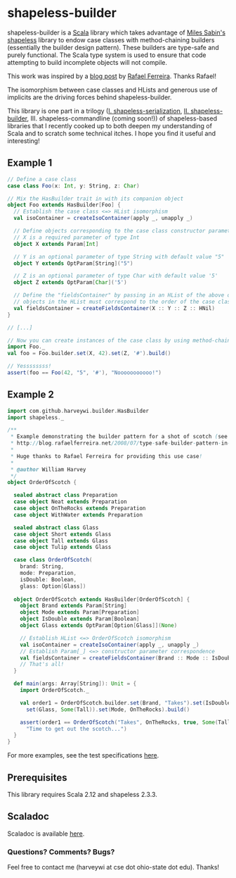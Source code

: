 shapeless-builder
=======================

shapeless-builder is a [Scala](http://www.scala-lang.org) library which
takes advantage of [Miles Sabin's](https://github.com/milessabin)
[shapeless](https://github.com/milessabin/shapeless) library to endow case classes
with method-chaining builders (essentially the builder design pattern).  These
builders are type-safe and purely functional.  The Scala type system is used to ensure that
code attempting to build incomplete objects will not compile.

This work was inspired by a [blog post](http://blog.rafaelferreira.net/2008/07/type-safe-builder-pattern-in-scala.html) 
by [Rafael Ferreira](http://blog.rafaelferreira.net/).  Thanks Rafael!

The isomorphism between case classes and HLists and generous use of implicits
are the driving forces behind shapeless-builder.

This library is one part in a trilogy ([I. shapeless-serialization](https://github.com/harveywi/shapeless-serialization), 
[II. shapeless-builder](), III. shapeless-commandline (coming soon!)) of shapeless-based libraries that I recently cooked up
to both deepen my understanding of Scala and to scratch some technical itches.
I hope you find it useful and interesting!

Example 1
--------------------------------

```scala
// Define a case class
case class Foo(x: Int, y: String, z: Char)

// Mix the HasBuilder trait in with its companion object
object Foo extends HasBuilder[Foo] {
  // Establish the case class <=> HList isomorphism
  val isoContainer = createIsoContainer(apply _, unapply _)

  // Define objects corresponding to the case class constructor parameters:
  // X is a required parameter of type Int
  object X extends Param[Int]

  // Y is an optional parameter of type String with default value "5"
  object Y extends OptParam[String]("5")

  // Z is an optional parameter of type Char with default value '5'
  object Z extends OptParam[Char]('5')

  // Define the "fieldsContainer" by passing in an HList of the above objects.  The order of the
  // objects in the HList must correspond to the order of the case class constructor parameters.
  val fieldsContainer = createFieldsContainer(X :: Y :: Z :: HNil)
}

// [...]

// Now you can create instances of the case class by using method-chaining builder incantations
import Foo._
val foo = Foo.builder.set(X, 42).set(Z, '#').build()

// Yessssssss!
assert(foo == Foo(42, "5", '#'), "Nooooooooooo!")
```

Example 2
--------------------------------

```scala
import com.github.harveywi.builder.HasBuilder
import shapeless._

/**
 * Example demonstrating the builder pattern for a shot of scotch (see
 * http://blog.rafaelferreira.net/2008/07/type-safe-builder-pattern-in-scala.html).
 *
 * Huge thanks to Rafael Ferreira for providing this use case!
 *
 * @author William Harvey
 */
object OrderOfScotch {

  sealed abstract class Preparation
  case object Neat extends Preparation
  case object OnTheRocks extends Preparation
  case object WithWater extends Preparation

  sealed abstract class Glass
  case object Short extends Glass
  case object Tall extends Glass
  case object Tulip extends Glass

  case class OrderOfScotch(
    brand: String,
    mode: Preparation,
    isDouble: Boolean,
    glass: Option[Glass])
    
  object OrderOfScotch extends HasBuilder[OrderOfScotch] {
    object Brand extends Param[String]
    object Mode extends Param[Preparation]
    object IsDouble extends Param[Boolean]
    object Glass extends OptParam[Option[Glass]](None)

    // Establish HList <=> OrderOfScotch isomorphism
    val isoContainer = createIsoContainer(apply _, unapply _)
    // Establish Param[_] <=> constructor parameter correspondence
    val fieldsContainer = createFieldsContainer(Brand :: Mode :: IsDouble :: Glass :: HNil)
    // That's all!
  }

  def main(args: Array[String]): Unit = {
    import OrderOfScotch._

    val order1 = OrderOfScotch.builder.set(Brand, "Takes").set(IsDouble, true).
      set(Glass, Some(Tall)).set(Mode, OnTheRocks).build()

    assert(order1 == OrderOfScotch("Takes", OnTheRocks, true, Some(Tall)),
      "Time to get out the scotch...")
  }
}
```

For more examples, see the test specifications [here](https://github.com/harveywi/shapeless-builder/tree/master/src/test/com/github/harveywi/builder).

Prerequisites
--------------------------------
This library requires Scala 2.12 and shapeless 2.3.3.

Scaladoc
--------------------------------
Scaladoc is available [here](http://www.aylasoftware.org/shapeless-builder/).

### Questions?  Comments?  Bugs?
Feel free to contact me (harveywi at cse dot ohio-state dot edu).  Thanks!

